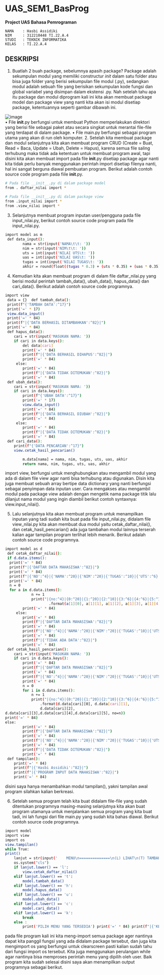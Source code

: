 # UAS_SEM1_BasProg
**Project UAS Bahasa Pemrograman**
```
NAMA    : Hasbi Assidiki
NIM     : 312210448 TI.22.A.4
STUDI   : TEKNIK INFORMATIKA
KELAS   : TI.22.A.4
```
## **DESKRIPSI**

1.	Buatlah 2 buah package, sebelumnya apasih package? Package adalah sekumpulan modul yang memiliki constructur _init_ dalam satu folder atau bisa juga folder yang berisi sekumpulan file modul (.py), sedangkan modul adalah sebuah file yang berisikan sekumpulan kode fungsi dan global variabel yang disimpan dalam ekstensi .py.  Nah setelah tahu apa itu package dan modul diprogram kali ini kita akan membuat package model dan package view yang nanti kita akan isi modul disetiap package, ketentuannya seperti gambar dibawah ini.     

![image](https://user-images.githubusercontent.com/115614317/211723225-bdf963a2-356d-4372-8d66-5a7a1f95a966.png)  
•	File __init__.py berfungsi untuk membuat Python memperlakukan direktori yang berisi file sebagai paket atau secara singkat untuk merantai file-file yang terdapat di dalam package. 
•	File main.py berfungsi sebagai program utama yang akan di run oleh komputer. 
2.	Setelah kita membuat package dan modul selanjutnya kita akan membuat program CRUD 
(Create = Buat, Read = Baca, Update = Ubah, Delete = Hapus), karena semua file saling terhubung maka tidak ada ketentuan untuk membuat program awal, tapi disini kita akan membuat import pada file __init__.py disetiap package agar nanti kita tidak perlu banyak menggunakan perintah import disetiap filenya nanti, hal ini sangat berguna diawal pembuatan program. Berikut adalah contoh source code program pada fiile __init__.py. 
```sh  
# Pada file __init__.py di dalam package model 
from . daftar_nilai import * 
 
# Pada file __init__.py di dalam package view 
from .input_nilai import * 
from .view_nilai import * 
```

3.	Selanjutnya membuat program inputan user/pengguna pada file input_nilai.py, berikut contoh source code program pada file input_nilai.py. 

```sh  
import model as m 
 def data_input(): 
        nama = str(input('NAMA\t\t: '))         
        nim = str(input('NIM\t\t: '))         
        uts = int(input('NILAI UTS\t: '))         
        uas = int(input('NILAI UAS\t: '))         
        tugas = int(input('NILAI TUGAS\t: '))         
        akhir = round(float((tugas * 0.3) + (uts * 0.35) + (uas * 0.35)), 
```  

4.	Kemudian kita akan membuat program di dalam file daftar_nilai.py yang berisi modul perintah tambah_data(), ubah_data(), hapus_data() dan cari_data(). Berikut adalah contoh  source code programnya. 

```sh 
import view 
 data = {}  def tambah_data():     
 print(f"{'TAMBAH DATA':^17}")     
 print('=' * 17)     
 view.data_input() 
 print('=' * 84)     
 print(f"|{'DATA BERHASIL DITAMBAHKAN':^82}|")     
 print('=' * 84) 
 def hapus_data(): 
    cari = str(input('MASUKAN NAMA: '))     
    if cari in data.keys(): 
        del data[cari]         
        print('=' * 84)         
        print(f"|{'DATA BERHASIL DIHAPUS':^82}|")         
        print('=' * 84) 
     else: 
        print('=' * 84)         
        print(f"|{'DATA TIDAK DITEMUKAN':^82}|")         
        print('=' * 84) 
 def ubah_data(): 
    cari = str(input('MASUKAN NAMA: '))     
    if cari in data.keys(): 
        print(f"{'UBAH DATA':^17}")         
        print('=' * 17)         
        view.data_input()         
        print('=' * 84)         
        print(f"|{'DATA BERHASIL DIUBAH':^82}|")         
        print('=' * 84) 
     else: 
        print('=' * 84)         
        print(f"|{'DATA TIDAK DITEMUKAN':^82}|")         
        print('=' * 84) 
 def cari_data(): 
    print(f"{'DATA PENCARIAN':^17}")     
    view.cetak_hasil_pencarian() 

        m.data[nama] = nama, nim, tugas, uts, uas, akhir         
        return nama, nim, tugas, uts, uas, akhir 
```

import view, berfungsi untuk menghubungkan atau mengambil modul yang ada di dalam file view agar nanti bisa terhubung atau digunakan. Disin kita juga membuat sebuah array bertipe data dictionary yang nanti berfungsi sebagai penyimpan data inputan user. Cara mengakses atau mengambil modul pada package view adalah dengan mengetik nama package titik lalu dilanjut nama modul yang ingin diambil berikut contoh syntaxnya: view.input_nilai(). 

5.	Lalu selanjutnya kita akan membuat program untuk menampilkan inputan yang tadi sudah kita buat pada file input_nilai.py, didalam file view_nilai.py kita akan membuat dua modul yaitu cetak_daftar_nilai(), dan cetak_hasil_pencarian() ada juga tambahan modul lainnya terserah kalian agar tampilan program terlihat lebih menarik. Berikut adalah contoh source code programnya. 

```sh 
import model as d 
 def cetak_daftar_nilai():     
 if d.data.items():         
  print('=' * 84)         
  print(f"|{'DAFTAR DATA MAHASISWA':^82}|")         
  print('=' * 84)         
  print(f"|{'NO':^4}|{'NAMA':^20}|{'NIM':^20}|{'TUGAS':^10}|{'UTS':^6}|{'UAS':^6}|{'AKHIR':^10}|")         
  print('=' * 84)         
  n = 0         
  for a in d.data.items(): 
            n += 1             
            print("|{no:^4}|{0:^20}|{1:^20}|{2:^10}|{3:^6}|{4:^6}|{5:^10}| " 
                    .format(a[1][0], a[1][1], a[1][2], a[1][3], a[1][4], a[1][5], no=n)) 
        print('=' * 84) 
     else: 
        print('=' * 84)         
        print(f"|{'DAFTAR DATA MAHASISWA':^82}|")         
        print('=' * 84)         
        print(f"|{'NO':^4}|{'NAMA':^20}|{'NIM':^20}|{'TUGAS':^10}|{'UTS':^6}|{'UAS':^6}|{'AKHIR':^10}|")         
        print('=' * 84)         
        print(f"|{'TIDAK ADA DATA':^82}|")         
        print('=' * 84) 
 def cetak_hasil_pencarian(): 
    cari = str(input('MASUKAN NAMA: '))     
    if cari in d.data.keys(): 
        print('=' * 84)         
        print(f"|{'DAFTAR DATA MAHASISWA':^82}|")         
        print('=' * 84)         
        print(f"|{'NO':^4}|{'NAMA':^20}|{'NIM':^20}|{'TUGAS':^10}|{'UTS':^6}|{'UAS':^6}|{'AKHIR':^10}|")         
        print('=' * 84) 
        n = 0         
        for i in d.data.items(): 
            n += 1             
            print("|{no:^4}|{0:^20}|{1:^20}|{2:^10}|{3:^6}|{4:^6}|{5:^10}| " 
                .format(d.data[cari][0], d.data[cari][1],                  
                d.data[cari][2], 
d.data[cari][3],d.data[cari][4],d.data[cari][5], no=n))         
print('=' * 84)     
else: 
        print('=' * 84)         
        print(f"|{'DAFTAR DATA MAHASISWA':^82}|")         
        print('=' * 84)         
        print(f"|{'NO':^4}|{'NAMA':^20}|{'NIM':^20}|{'TUGAS':^10}|{'UTS':^6}|{'UAS':^6}|{'AKHIR':^10}|")         
        print('=' * 84)         
        print(f"|{'DATA TIDAK DITEMUKAN':^82}|")         
        print('=' * 84) 
 def tampilan(): 
    print('=' * 84)     
    print(f"|{'Hasbi Assidiki':^82}|")     
    print(f"|{'PROGRAM INPUT DATA MAHASISWA':^82}|")     
    print('=' * 84) 
```    
disini saya hanya menambahkan modul tampilan(), yakni tampilan awal program silahkan kalian berkreasi. 

6.	Setelah semua program telah kita buat didalam file-file yang sudah ditentukan programnya masing-masing selanjutnya kita akan buat program utamanya untuk menjalankan semua program yang kita buat tadi, ini lah fungsi dari file main.py yang sudah kita bahas diawal. 
Berikut contoh source code programnya. 
```sh
import model 
import view 
import os 
view.tampilan() 
while True:     
print() 
    lanjut = str(input('    MENU\n==============\n(L) LIHAT\n(T) TAMBAH\n(U) UBAH\n(H) HAPUS\n(C) CARI\n(K) KELUAR\n==============\nPilihan : '))     
    os.system("cls")     
    if lanjut.lower() == 'l': 
        view.cetak_daftar_nilai() 
    elif lanjut.lower() == 't': 
        model.tambah_data()     
    elif lanjut.lower() == 'h': 
        model.hapus_data()    
    elif lanjut.lower() == 'u': 
        model.ubah_data()     
    elif lanjut.lower() == 'c': 
        model.cari_data()     
    elif lanjut.lower() == 'k': 
        break     
    else : 
        print('PILIH MENU YANG TERSEDIA') print('=' * 84) print(f"|{'KELUAR DARI PROGRAM':^82}|") print('=' * 84) 
``` 
pada file program kali ini kita meng-import semua package ager nantinya dapat kita panggil fungsi yang ada didalam package tersebut, dan juga kita mengimport os yang berfungsi untuk clearscreen pasti kalian sudah tahu dari fungsi import os tersebut. Kita juga menggunakan perulangan while agar nantinya bisa memproses perintah menu yang dipilih oleh user. Baik program kita sudah selesai disini saya akan menampilkan output programnya sebagai berikut. 
